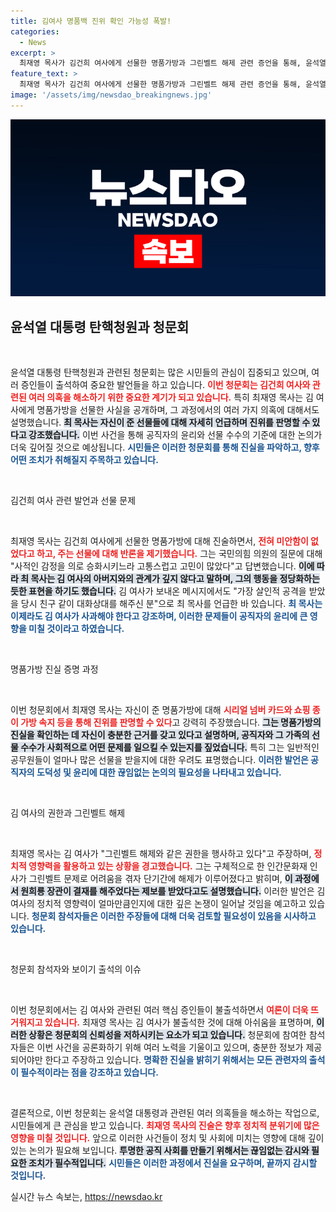 ```yaml
---
title: 김여사 명품백 진위 확인 가능성 폭발!
categories:
  - News
excerpt: >
  최재영 목사가 김건희 여사에게 선물한 명품가방과 그린벨트 해제 관련 증언을 통해, 윤석열 대통령 부부의 권력 남용과 특혜 의혹이 드러났다. 영부인이 이런 선물을 받은 것이라면 공무원들은 얼마나 받을지 암담하다는 발언이 주목받고 있다.
feature_text: >
  최재영 목사가 김건희 여사에게 선물한 명품가방과 그린벨트 해제 관련 증언을 통해, 윤석열 대통령 부부의 권력 남용과 특혜 의혹이 드러났다. 영부인이 이런 선물을 받은 것이라면 공무원들은 얼마나 받을지 암담하다는 발언이 주목받고 있다.
image: '/assets/img/newsdao_breakingnews.jpg'
---
```


<p><img src="/assets/img/newsdao_breakingnews.jpg" alt="ontimetimes 속보" /></p>

<h2 data-ke-size="size26">윤석열 대통령 탄핵청원과 청문회</h2>

<p data-ke-size="size16">&nbsp;</p>

<p>윤석열 대통령 탄핵청원과 관련된 청문회는 많은 시민들의 관심이 집중되고 있으며, 여러 증인들이 출석하여 중요한 발언들을 하고 있습니다. <b><span style="color: #ee2323;">이번 청문회는 김건희 여사와 관련된 여러 의혹을 해소하기 위한 중요한 계기가 되고 있습니다.</span></b> 특히 최재영 목사는 김 여사에게 명품가방을 선물한 사실을 공개하며, 그 과정에서의 여러 가지 의혹에 대해서도 설명했습니다. <b><span style="background-color: #21538527;">최 목사는 자신이 준 선물들에 대해 자세히 언급하며 진위를 판명할 수 있다고 강조했습니다.</span></b> 이번 사건을 통해 공직자의 윤리와 선물 수수의 기준에 대한 논의가 더욱 깊어질 것으로 예상됩니다. <b><span style="color: #1a5490;">시민들은 이러한 청문회를 통해 진실을 파악하고, 향후 어떤 조치가 취해질지 주목하고 있습니다.</span></b></p>

<p data-ke-size="size16">&nbsp;</p>

<p>김건희 여사 관련 발언과 선물 문제</p>

<p data-ke-size="size16">&nbsp;</p>

<p>최재영 목사는 김건희 여사에게 선물한 명품가방에 대해 진술하면서, <b><span style="color: #ee2323;">전혀 미안함이 없었다고 하고, 주는 선물에 대해 반론을 제기했습니다.</span></b> 그는 국민의힘 의원의 질문에 대해 "사적인 감정을 의로 승화시키느라 고통스럽고 고민이 많았다"고 답변했습니다. <b><span style="background-color: #21538527;">이에 따라 최 목사는 김 여사의 아버지와의 관계가 깊지 않다고 말하며, 그의 행동을 정당화하는 듯한 표현을 하기도 했습니다.</span></b> 김 여사가 보내온 메시지에서도 "가장 살인적 공격을 받았을 당시 친구 같이 대화상대를 해주신 분"으로 최 목사를 언급한 바 있습니다. <b><span style="color: #1a5490;">최 목사는 이제라도 김 여사가 사과해야 한다고 강조하며, 이러한 문제들이 공직자의 윤리에 큰 영향을 미칠 것이라고 하였습니다.</span></b></p>

<p data-ke-size="size16">&nbsp;</p>

<p>명품가방 진실 증명 과정</p>

<p data-ke-size="size16">&nbsp;</p>

<p>이번 청문회에서 최재영 목사는 자신이 준 명품가방에 대해 <b><span style="color: #ee2323;">시리얼 넘버 카드와 쇼핑 종이 가방 속지 등을 통해 진위를 판명할 수 있다</span></b>고 강력히 주장했습니다. <b><span style="background-color: #21538527;">그는 명품가방의 진실을 확인하는 데 자신이 충분한 근거를 갖고 있다고 설명하며, 공직자와 그 가족의 선물 수수가 사회적으로 어떤 문제를 일으킬 수 있는지를 짚었습니다.</span></b> 특히 그는 일반적인 공무원들이 얼마나 많은 선물을 받을지에 대한 우려도 표명했습니다. <b><span style="color: #1a5490;">이러한 발언은 공직자의 도덕성 및 윤리에 대한 끊임없는 논의의 필요성을 나타내고 있습니다.</span></b></p>

<p data-ke-size="size16">&nbsp;</p>

<p>김 여사의 권한과 그린벨트 해제</p>

<p data-ke-size="size16">&nbsp;</p>

<p>최재영 목사는 김 여사가 "그린벨트 해제와 같은 권한을 행사하고 있다"고 주장하며, <b><span style="color: #ee2323;">정치적 영향력을 활용하고 있는 상황을 경고했습니다.</span></b> 그는 구체적으로 한 인간문화재 인사가 그린벨트 문제로 어려움을 겪자 단기간에 해제가 이루어졌다고 밝히며, <b><span style="background-color: #21538527;">이 과정에서 원희룡 장관이 결재를 해주었다는 제보를 받았다고도 설명했습니다.</span></b> 이러한 발언은 김 여사의 정치적 영향력이 얼마만큼인지에 대한 깊은 논쟁이 일어날 것임을 예고하고 있습니다. <b><span style="color: #1a5490;">청문회 참석자들은 이러한 주장들에 대해 더욱 검토할 필요성이 있음을 시사하고 있습니다.</span></b></p>

<p data-ke-size="size16">&nbsp;</p>

<p>청문회 참석자와 보이기 출석의 이슈</p>

<p data-ke-size="size16">&nbsp;</p>

<p>이번 청문회에서는 김 여사와 관련된 여러 핵심 증인들이 불출석하면서 <b><span style="color: #ee2323;">여론이 더욱 뜨거워지고 있습니다.</span></b> 최재영 목사는 김 여사가 불출석한 것에 대해 아쉬움을 표명하며, <b><span style="background-color: #21538527;">이러한 상황은 청문회의 신뢰성을 저하시키는 요소가 되고 있습니다.</span></b> 청문회에 참여한 참석자들은 이번 사건을 공론화하기 위해 여러 노력을 기울이고 있으며, 충분한 정보가 제공되어야만 한다고 주장하고 있습니다. <b><span style="color: #1a5490;">명확한 진실을 밝히기 위해서는 모든 관련자의 출석이 필수적이라는 점을 강조하고 있습니다.</span></b></p>

<p data-ke-size="size16">&nbsp;</p>

<p>결론적으로, 이번 청문회는 윤석열 대통령과 관련된 여러 의혹들을 해소하는 작업으로, 시민들에게 큰 관심을 받고 있습니다. <b><span style="color: #ee2323;">최재영 목사의 진술은 향후 정치적 분위기에 많은 영향을 미칠 것입니다.</span></b> 앞으로 이러한 사건들이 정치 및 사회에 미치는 영향에 대해 깊이 있는 논의가 필요해 보입니다. <b><span style="background-color: #21538527;">투명한 공직 사회를 만들기 위해서는 끊임없는 감시와 필요한 조치가 필수적입니다.</span></b> <b><span style="color: #1a5490;">시민들은 이러한 과정에서 진실을 요구하며, 끝까지 감시할 것입니다.</span></b></p>
실시간 뉴스 속보는, <a href="https://newsdao.kr" rel="dofollow">https://newsdao.kr</a>


